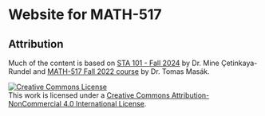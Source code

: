 # Website for MATH-517


## Attribution

Much of the content is based on [STA 101 - Fall 2024](https://sta101-f23.github.io/course-overview.html) by Dr. Mine Çetinkaya-Rundel and  [MATH-517 Fall 2022 course](https://github.com/TMasak/StatComp) by Dr. Tomas Masák.


<a rel="license" href="http://creativecommons.org/licenses/by-nc/4.0/"><img alt="Creative Commons License" style="border-width:0" src="https://i.creativecommons.org/l/by-nc/4.0/88x31.png" /></a><br />This work is licensed under a <a rel="license" href="http://creativecommons.org/licenses/by-nc/4.0/">Creative Commons Attribution-NonCommercial 4.0 International License</a>.
